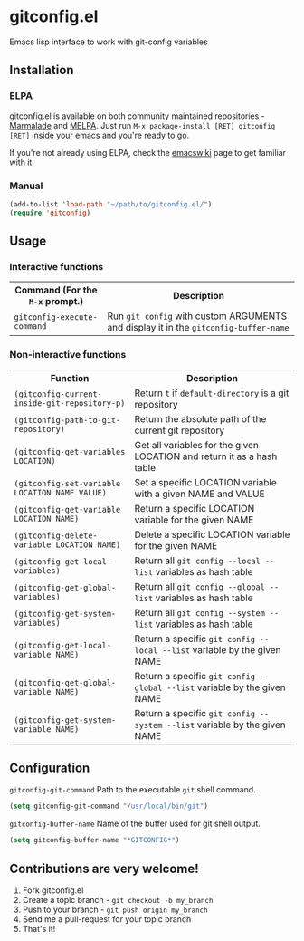 # gitconfig.el

Emacs lisp interface to work with git-config variables

## Installation

### ELPA

gitconfig.el is available on both community maintained repositories -
[Marmalade](http://marmalade-repo.org/) and
[MELPA](https://melpa.org/). Just run `M-x package-install
[RET] gitconfig [RET]`
inside your emacs and you're ready to go.

If you're not already using ELPA, check the [emacswiki](http://www.emacswiki.org/emacs/ELPA) page to get
familiar with it.

### Manual

```lisp
(add-to-list 'load-path "~/path/to/gitconfig.el/")
(require 'gitconfig)
```

## Usage

### Interactive functions

<table>
    <tr>
        <th>Command (For the <code>M-x</code> prompt.)</th>
        <th>Description</th>
    </tr>
    <tr>
        <td><code>gitconfig-execute-command</code></td>
        <td>Run <code>git config</code> with custom ARGUMENTS and display it in
            the <code>gitconfig-buffer-name</code></td>
    </tr>
</table>

### Non-interactive functions

<table>
    <tr>
        <th>Function</th>
        <th>Description</th>
    </tr>
    <tr>
        <td><code>(gitconfig-current-inside-git-repository-p)</code></td>
        <td>Return <code>t</code> if <code>default-directory</code> is a git repository</td>
    </tr>
    <tr>
        <td><code>(gitconfig-path-to-git-repository)</code></td>
        <td>Return the absolute path of the current git repository</td>
    </tr>
    <tr>
        <td><code>(gitconfig-get-variables LOCATION)</code></td>
        <td>Get all variables for the given LOCATION and return it as a hash table</td>
    </tr>
    <tr>
        <td><code>(gitconfig-set-variable LOCATION NAME VALUE)</code></td>
        <td>Set a specific LOCATION variable with a given NAME and VALUE</td>
    </tr>
    <tr>
        <td><code>(gitconfig-get-variable LOCATION NAME)</code></td>
        <td>Return a specific LOCATION variable for the given NAME</td>
    </tr>
    <tr>
        <td><code>(gitconfig-delete-variable LOCATION NAME)</code></td>
        <td>Delete a specific LOCATION variable for the given NAME</td>
    </tr>
    <tr>
        <td><code>(gitconfig-get-local-variables)</code></td>
        <td>Return all <code>git config --local --list</code> variables as hash table</td>
    </tr>
    <tr>
        <td><code>(gitconfig-get-global-variables)</code></td>
        <td>Return all <code>git config --global --list</code> variables as hash table</td>
    </tr>
    <tr>
        <td><code>(gitconfig-get-system-variables)</code></td>
        <td>Return all <code>git config --system --list</code> variables as hash table</td>
    </tr>
    <tr>
        <td><code>(gitconfig-get-local-variable NAME)</code></td>
        <td>Return a specific <code>git config --local --list</code> variable by the given NAME</td>
    </tr>
    <tr>
        <td><code>(gitconfig-get-global-variable NAME)</code></td>
        <td>Return a specific <code>git config --global --list</code> variable by the given NAME</td>
    </tr>
    <tr>
        <td><code>(gitconfig-get-system-variable NAME)</code></td>
        <td>Return a specific <code>git config --system --list</code> variable by the given NAME</td>
    </tr>
</table>

## Configuration

`gitconfig-git-command` Path to the executable `git` shell command.

```lisp
(setq gitconfig-git-command "/usr/local/bin/git")
```

`gitconfig-buffer-name` Name of the buffer used for git shell output.

```lisp
(setq gitconfig-buffer-name "*GITCONFIG*")
```

## Contributions are very welcome!

1. Fork gitconfig.el
2. Create a topic branch - `git checkout -b my_branch`
4. Push to your branch - `git push origin my_branch`
5. Send me a pull-request for your topic branch
6. That's it!
